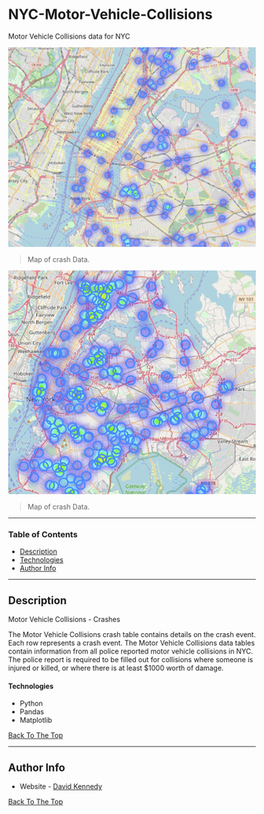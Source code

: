 # NYC-Motor-Vehicle-Collisions
Motor Vehicle Collisions data for NYC



![Graph 1](https://github.com/dekennedy/NYC-Motor-Vehicle-Collisions/blob/main/Map%201.PNG)
> Map of crash Data.


![Graph 1](https://github.com/dekennedy/NYC-Motor-Vehicle-Collisions/blob/main/Map%202.PNG)
> Map of crash Data.


---

### Table of Contents

- [Description](#description)
- [Technologies](#Technologies)
- [Author Info](#author-info)

---

## Description
Motor Vehicle Collisions - Crashes

The Motor Vehicle Collisions crash table contains details on the crash event. Each row represents a crash event. The Motor Vehicle Collisions data tables contain information from all police reported motor vehicle collisions in NYC. The police report is required to be filled out for collisions where someone is injured or killed, or where there is at least $1000 worth of damage.



#### Technologies

- Python
- Pandas
- Matplotlib

[Back To The Top](#NYC-Motor-Vehicle-Collisions)

---

## Author Info

- Website - [David Kennedy](https://linkedin.com/in/david-e-kennedy)

[Back To The Top](#NYC-Motor-Vehicle-Collisions)

